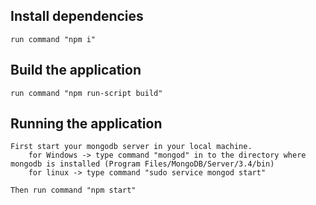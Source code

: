## Install dependencies
    run command "npm i"

## Build the application
    run command "npm run-script build"
    
## Running the application
    First start your mongodb server in your local machine.
        for Windows -> type command "mongod" in to the directory where mongodb is installed (Program Files/MongoDB/Server/3.4/bin)
        for linux -> type command "sudo service mongod start"
        
    Then run command "npm start"